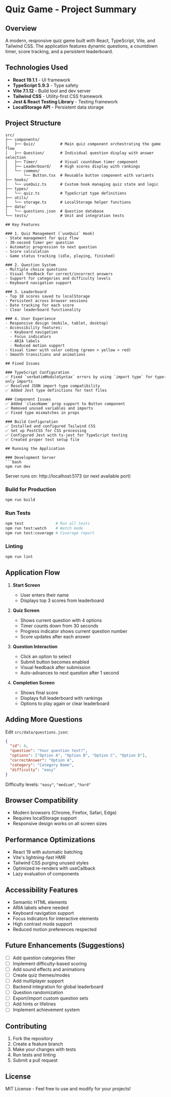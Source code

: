 # Quiz Game - Project Summary

## Overview
A modern, responsive quiz game built with React, TypeScript, Vite, and Tailwind CSS. The application features dynamic questions, a countdown timer, score tracking, and a persistent leaderboard.

## Technologies Used
- **React 19.1.1** - UI framework
- **TypeScript 5.9.3** - Type safety
- **Vite 7.1.12** - Build tool and dev server
- **Tailwind CSS** - Utility-first CSS framework
- **Jest & React Testing Library** - Testing framework
- **LocalStorage API** - Persistent data storage

## Project Structure
```
src/
├── components/
│   ├── Quiz/           # Main quiz component orchestrating the game flow
│   ├── Question/       # Individual question display with answer selection
│   ├── Timer/          # Visual countdown timer component
│   ├── Leaderboard/    # High scores display with rankings
│   └── common/
│       └── Button.tsx  # Reusable button component with variants
├── hooks/
│   └── useQuiz.ts      # Custom hook managing quiz state and logic
├── types/
│   └── quiz.ts         # TypeScript type definitions
├── utils/
│   └── storage.ts      # LocalStorage helper functions
├── data/
│   └── questions.json  # Question database
└── tests/              # Unit and integration tests

## Key Features

### 1. Quiz Management (`useQuiz` Hook)
- State management for quiz flow
- 30-second timer per question
- Automatic progression to next question
- Score calculation
- Game status tracking (idle, playing, finished)

### 2. Question System
- Multiple choice questions
- Visual feedback for correct/incorrect answers
- Support for categories and difficulty levels
- Keyboard navigation support

### 3. Leaderboard
- Top 10 scores saved to localStorage
- Persistent across browser sessions
- Date tracking for each score
- Clear leaderboard functionality

### 4. User Experience
- Responsive design (mobile, tablet, desktop)
- Accessibility features:
  - Keyboard navigation
  - Focus indicators
  - ARIA labels
  - Reduced motion support
- Visual timer with color coding (green > yellow > red)
- Smooth transitions and animations

## Fixed Issues

### TypeScript Configuration
✅ Fixed `verbatimModuleSyntax` errors by using `import type` for type-only imports
✅ Resolved JSON import type compatibility
✅ Added Jest type definitions for test files

### Component Issues
✅ Added `className` prop support to Button component
✅ Removed unused variables and imports
✅ Fixed type mismatches in props

### Build Configuration
✅ Installed and configured Tailwind CSS
✅ Set up PostCSS for CSS processing
✅ Configured Jest with ts-jest for TypeScript testing
✅ Created proper test setup file

## Running the Application

### Development Server
```bash
npm run dev
```
Server runs on: http://localhost:5173 (or next available port)

### Build for Production
```bash
npm run build
```

### Run Tests
```bash
npm test              # Run all tests
npm run test:watch    # Watch mode
npm run test:coverage # Coverage report
```

### Linting
```bash
npm run lint
```

## Application Flow

1. **Start Screen**
   - User enters their name
   - Displays top 3 scores from leaderboard

2. **Quiz Screen**
   - Shows current question with 4 options
   - Timer counts down from 30 seconds
   - Progress indicator shows current question number
   - Score updates after each answer

3. **Question Interaction**
   - Click an option to select
   - Submit button becomes enabled
   - Visual feedback after submission
   - Auto-advances to next question after 1 second

4. **Completion Screen**
   - Shows final score
   - Displays full leaderboard with rankings
   - Options to play again or clear leaderboard

## Adding More Questions

Edit `src/data/questions.json`:
```json
{
  "id": 4,
  "question": "Your question text?",
  "options": ["Option A", "Option B", "Option C", "Option D"],
  "correctAnswer": "Option A",
  "category": "Category Name",
  "difficulty": "easy"
}
```

Difficulty levels: `"easy"`, `"medium"`, `"hard"`

## Browser Compatibility
- Modern browsers (Chrome, Firefox, Safari, Edge)
- Requires localStorage support
- Responsive design works on all screen sizes

## Performance Optimizations
- React 19 with automatic batching
- Vite's lightning-fast HMR
- Tailwind CSS purging unused styles
- Optimized re-renders with useCallback
- Lazy evaluation of components

## Accessibility Features
- Semantic HTML elements
- ARIA labels where needed
- Keyboard navigation support
- Focus indicators for interactive elements
- High contrast mode support
- Reduced motion preferences respected

## Future Enhancements (Suggestions)
- [ ] Add question categories filter
- [ ] Implement difficulty-based scoring
- [ ] Add sound effects and animations
- [ ] Create quiz themes/modes
- [ ] Add multiplayer support
- [ ] Backend integration for global leaderboard
- [ ] Question randomization
- [ ] Export/import custom question sets
- [ ] Add hints or lifelines
- [ ] Implement achievement system

## Contributing
1. Fork the repository
2. Create a feature branch
3. Make your changes with tests
4. Run tests and linting
5. Submit a pull request

## License
MIT License - Feel free to use and modify for your projects!
